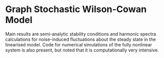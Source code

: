 # Graph Stochastic Wilson-Cowan Model

Main results are semi-analytic stability conditions and harmonic spectra calculations for noise-induced fluctuations about the steady state in the linearised model. Code for numerical simulations of the fully nonlinear system is also present, but noted that it is computationally very intensive.
